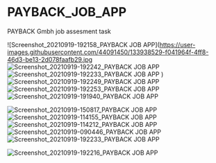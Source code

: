 # PAYBACK_JOB_APP
PAYBACK Gmbh job assesment task



![Screenshot_20210919-192158_PAYBACK JOB APP](https://user-images.githubusercontent.com/44091450/133938529-f041964f-4ff8-46d3-be13-2d078faafb29.jpg
![Screenshot_20210919-192242_PAYBACK JOB APP](https://user-images.githubusercontent.com/44091450/133938532-86bc2bb4-69a9-4e57-a60f-fd98b157b79c.jpg)
![Screenshot_20210919-192233_PAYBACK JOB APP](https://user-images.githubusercontent.com/44091450/133938533-f3503638-0264-4e31-af52-91cf8f5fc923.jpg)
)
![Screenshot_20210919-192249_PAYBACK JOB APP](https://user-images.githubusercontent.com/44091450/133938537-f795af0e-4218-4160-87c3-116988d77d86.jpg)
![Screenshot_20210919-192253_PAYBACK JOB APP](https://user-images.githubusercontent.com/44091450/133938538-891770ab-ad7b-480f-9541-17305e0f26fe.jpg)
![Screenshot_20210919-191940_PAYBACK JOB APP](https://user-images.githubusercontent.com/44091450/133938541-76154dce-3e7f-4f91-8724-1a87382a645b.jpg)

![Screenshot_20210919-150817_PAYBACK JOB APP](https://user-images.githubusercontent.com/44091450/133938544-ab64c428-79ae-4b59-bfc4-c1cbf5b4c379.jpg)
![Screenshot_20210919-114155_PAYBACK JOB APP](https://user-images.githubusercontent.com/44091450/133938550-d9442256-5e7a-400a-8379-28dc81e85254.jpg)
![Screenshot_20210919-114212_PAYBACK JOB APP](https://user-images.githubusercontent.com/44091450/133938556-dad59192-2281-4e1d-835a-6c04aa682fad.jpg)
![Screenshot_20210919-090446_PAYBACK JOB APP](https://user-images.githubusercontent.com/44091450/133938558-89c1527e-2f19-451f-a5d2-a10d44762100.jpg)
![Screenshot_20210919-192233_PAYBACK JOB APP](https://user-images.githubusercontent.com/44091450/133938563-3672d79b-a965-49cc-8f01-14377c0255ca.jpg)

![Screenshot_20210919-192216_PAYBACK JOB APP](https://user-images.githubusercontent.com/44091450/133938565-13cc30e9-9368-4066-afcc-2ae45d38abd2.jpg)


